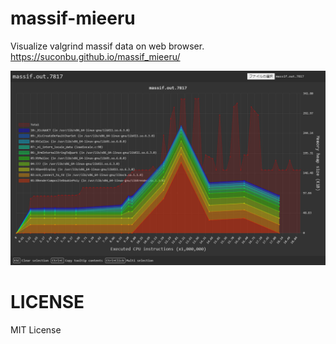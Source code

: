 # massif-mieeru

Visualize valgrind massif data on web browser.  
https://suconbu.github.io/massif_mieeru/

![screenshot](screenshot.png)

# LICENSE

MIT License
